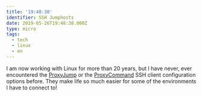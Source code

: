 ```yaml
---
title: '19:48:38'
identifier: SSH Jumphosts
date: 2019-05-26T19:48:38.000Z
type: micro
tags:
  - tech
  - linux
  - en
---
```


I am now working with Linux for more than 20 years, but I have never, ever encountered the [ProxyJump](https://www.tecmint.com/access-linux-server-using-a-jump-host/) or the [ProxyCommand](https://ma.ttias.be/use-jumphost-ssh-client-configurations/) SSH client configuration options before. They make life so much easier for some of the environments I have to connect to!
